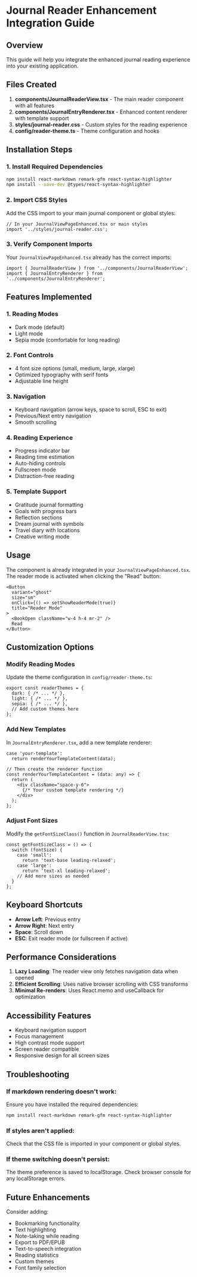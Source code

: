 # Journal Reader Enhancement Integration Guide

## Overview
This guide will help you integrate the enhanced journal reading experience into your existing application.

## Files Created

1. **components/JournalReaderView.tsx** - The main reader component with all features
2. **components/JournalEntryRenderer.tsx** - Enhanced content renderer with template support
3. **styles/journal-reader.css** - Custom styles for the reading experience
4. **config/reader-theme.ts** - Theme configuration and hooks

## Installation Steps

### 1. Install Required Dependencies

```bash
npm install react-markdown remark-gfm react-syntax-highlighter
npm install --save-dev @types/react-syntax-highlighter
```

### 2. Import CSS Styles

Add the CSS import to your main journal component or global styles:

```tsx
// In your JournalViewPageEnhanced.tsx or main styles
import '../styles/journal-reader.css';
```

### 3. Verify Component Imports

Your `JournalViewPageEnhanced.tsx` already has the correct imports:

```tsx
import { JournalReaderView } from '../components/JournalReaderView';
import { JournalEntryRenderer } from '../components/JournalEntryRenderer';
```

## Features Implemented

### 1. **Reading Modes**
- Dark mode (default)
- Light mode 
- Sepia mode (comfortable for long reading)

### 2. **Font Controls**
- 4 font size options (small, medium, large, xlarge)
- Optimized typography with serif fonts
- Adjustable line height

### 3. **Navigation**
- Keyboard navigation (arrow keys, space to scroll, ESC to exit)
- Previous/Next entry navigation
- Smooth scrolling

### 4. **Reading Experience**
- Progress indicator bar
- Reading time estimation
- Auto-hiding controls
- Fullscreen mode
- Distraction-free reading

### 5. **Template Support**
- Gratitude journal formatting
- Goals with progress bars
- Reflection sections
- Dream journal with symbols
- Travel diary with locations
- Creative writing mode

## Usage

The component is already integrated in your `JournalViewPageEnhanced.tsx`. The reader mode is activated when clicking the "Read" button:

```tsx
<Button
  variant="ghost"
  size="sm"
  onClick={() => setShowReaderMode(true)}
  title="Reader Mode"
>
  <BookOpen className="w-4 h-4 mr-2" />
  Read
</Button>
```

## Customization Options

### Modify Reading Modes

Update the theme configuration in `config/reader-theme.ts`:

```tsx
export const readerThemes = {
  dark: { /* ... */ },
  light: { /* ... */ },
  sepia: { /* ... */ },
  // Add custom themes here
};
```

### Add New Templates

In `JournalEntryRenderer.tsx`, add a new template renderer:

```tsx
case 'your-template':
  return renderYourTemplateContent(data);

// Then create the renderer function
const renderYourTemplateContent = (data: any) => {
  return (
    <div className="space-y-6">
      {/* Your custom template rendering */}
    </div>
  );
};
```

### Adjust Font Sizes

Modify the `getFontSizeClass()` function in `JournalReaderView.tsx`:

```tsx
const getFontSizeClass = () => {
  switch (fontSize) {
    case 'small':
      return 'text-base leading-relaxed';
    case 'large':
      return 'text-xl leading-relaxed';
    // Add more sizes as needed
  }
};
```

## Keyboard Shortcuts

- **Arrow Left**: Previous entry
- **Arrow Right**: Next entry
- **Space**: Scroll down
- **ESC**: Exit reader mode (or fullscreen if active)

## Performance Considerations

1. **Lazy Loading**: The reader view only fetches navigation data when opened
2. **Efficient Scrolling**: Uses native browser scrolling with CSS transforms
3. **Minimal Re-renders**: Uses React.memo and useCallback for optimization

## Accessibility Features

- Keyboard navigation support
- Focus management
- High contrast mode support
- Screen reader compatible
- Responsive design for all screen sizes

## Troubleshooting

### If markdown rendering doesn't work:
Ensure you have installed the required dependencies:
```bash
npm install react-markdown remark-gfm react-syntax-highlighter
```

### If styles aren't applied:
Check that the CSS file is imported in your component or global styles.

### If theme switching doesn't persist:
The theme preference is saved to localStorage. Check browser console for any localStorage errors.

## Future Enhancements

Consider adding:
- Bookmarking functionality
- Text highlighting
- Note-taking while reading
- Export to PDF/EPUB
- Text-to-speech integration
- Reading statistics
- Custom themes
- Font family selection